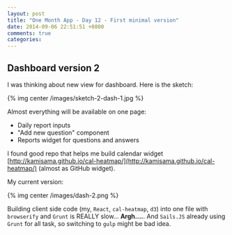 ```yaml
---
layout: post
title: "One Month App - Day 12 - First minimal version"
date: 2014-09-06 22:51:51 +0800
comments: true
categories: 
---
```


## Dashboard version 2

I was thinking about new view for dashboard. Here is the sketch:

{% img center /images/sketch-2-dash-1.jpg  %}

<!--more-->

Almost everything will be available on one page:

* Daily report inputs
* "Add new question" component
* Reports widget for questions and answers

I found good repo that helps me build calendar widget [http://kamisama.github.io/cal-heatmap/](http://kamisama.github.io/cal-heatmap/) (almost as GitHub widget).

My current version:

{% img center /images/dash-2.png  %}


Building client side code (my, `React`, `cal-heatmap`, `d3`) into one file with `browserify` and `Grunt` is REALLY slow... **Argh....**. And `Sails.JS` already using `Grunt` for all task, so switching to `gulp` might be bad idea.
